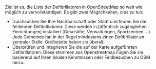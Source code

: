 Ziel ist es, die Liste der Defibrillatoren in OpenStreetMap so weit wie möglich zu vervollständigen. Es gibt zwei Möglichkeiten, dies zu tun:

* Durchsuchen Sie Ihre Nachbarschaft oder Stadt und finden Sie die fehlenden Defibrillatoren: Diese werden in [öffentlich zugänglichen Einrichtungen] installiert (Geschäfte, Verwaltungen, Sportzentren ...). Jede Gemeinde hat in der Regel mindestens einen Defibrillator an zentraler Stelle. Großstädte haben sie überall.
* Überprüfen und integrieren Sie die auf der Karte aufgeführten Defibrillatoren: Diese stammen aus Openstreetmap.Fügen Sie sie basierend auf Ihren lokalen Kenntnissen oder Feldbesuchen zu OSM hinzu.